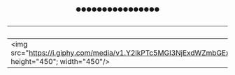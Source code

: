 <h1 style="text-align: center;">
  𖧹𖧹𖧹𖧹𖧹𖧹𖧹𖧹𖧹𖧹𖧹𖧹𖧹𖧹𖧹𖧹
</h1>

| Left Column | Right Column |
| ----------- | ------------ |
| <img src="https://i.giphy.com/media/v1.Y2lkPTc5MGI3NjExdWZmbGExNTZiaHkwbm5vMHkwZzgycjUydzM0Y2tveTFscG52N3dvNyZlcD12MV9pbnRlcm5hbF9naWZfYnlfaWQmY3Q9Zw/l3vRaMbNi0fzjUnMQ/giphy.gif" height="450"; width="450"/> | <div id="header" align="center"><img src="https://i.giphy.com/media/v1.Y2lkPTc5MGI3NjExbmg5NnFmbDRuenN0emYzNzMzbWt5cng4aHFtaWVlYzZtYnBmcW53NyZlcD12MV9pbnRlcm5hbF9naWZfYnlfaWQmY3Q9Zw/3oEduFEnhhnQh5ty2Q/giphy.gif" height="450"; width="450"/></div> |


